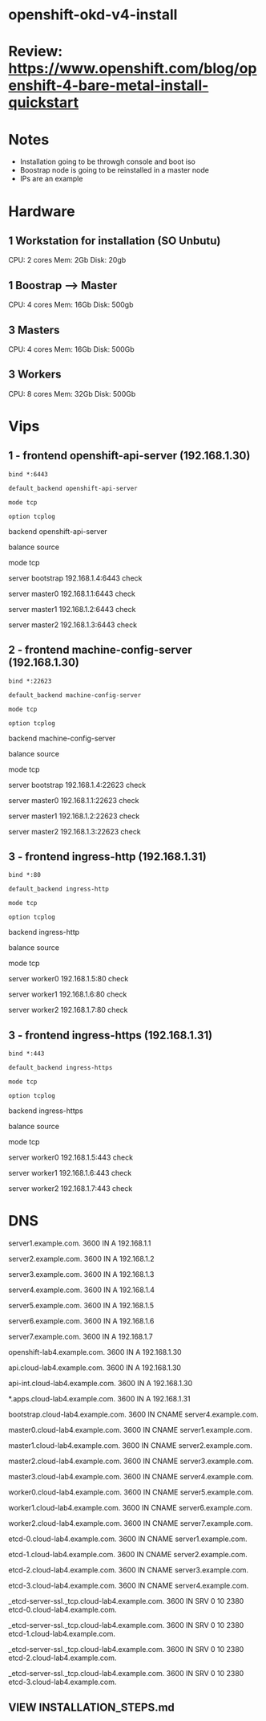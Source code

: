 # openshift-okd-v4-install

# Review: https://www.openshift.com/blog/openshift-4-bare-metal-install-quickstart

# Notes
- Installation going to be throwgh console and boot iso
- Boostrap node is going to be reinstalled in a master node
- IPs are an example

# Hardware
## 1 Workstation for installation (SO Unbutu)
CPU: 2 cores
Mem: 2Gb
Disk: 20gb
## 1 Boostrap --> Master
CPU: 4 cores
Mem: 16Gb
Disk: 500gb
## 3 Masters
CPU: 4 cores
Mem: 16Gb
Disk: 500Gb
## 3 Workers
CPU: 8 cores
Mem: 32Gb
Disk: 500Gb

# Vips
## 1 - frontend openshift-api-server (192.168.1.30)

    bind *:6443

    default_backend openshift-api-server

    mode tcp

    option tcplog
backend openshift-api-server <p>
balance source <p>
mode tcp <p>
server bootstrap 192.168.1.4:6443 check <p>
server master0 192.168.1.1:6443 check <p>
server master1 192.168.1.2:6443 check <p>
server master2 192.168.1.3:6443 check <p>

## 2 - frontend machine-config-server (192.168.1.30)

    bind *:22623

    default_backend machine-config-server

    mode tcp

    option tcplog
backend machine-config-server <p>
balance source <p>
mode tcp <p>
server bootstrap 192.168.1.4:22623 check <p>
server master0 192.168.1.1:22623 check <p>
server master1 192.168.1.2:22623 check <p>
server master2 192.168.1.3:22623 check <p>
## 3 - frontend ingress-http (192.168.1.31)

    bind *:80

    default_backend ingress-http

    mode tcp

    option tcplog
backend ingress-http <p>
balance source <p>
mode tcp <p>
server worker0 192.168.1.5:80 check <p>
server worker1 192.168.1.6:80 check <p>
server worker2 192.168.1.7:80 check <p>
## 3 - frontend ingress-https (192.168.1.31)

    bind *:443

    default_backend ingress-https

    mode tcp

    option tcplog
backend ingress-https <p>
balance source <p>
mode tcp <p>
server worker0 192.168.1.5:443 check <p>
server worker1 192.168.1.6:443 check <p>
server worker2 192.168.1.7:443 check <p>

# DNS
server1.example.com.	3600	IN	  A	192.168.1.1 <p> 
server2.example.com.	3600	IN	  A	192.168.1.2 <p> 
server3.example.com.	3600	IN	  A	192.168.1.3 <p> 
server4.example.com.	3600	IN	  A	192.168.1.4 <p> 
server5.example.com.	3600	IN	  A	192.168.1.5 <p> 
server6.example.com.	3600	IN	  A	192.168.1.6 <p> 
server7.example.com.	3600	IN	  A	192.168.1.7 <p> 
 <p> 
openshift-lab4.example.com.		3600	IN	A	192.168.1.30 <p> 
api.cloud-lab4.example.com.		3600	IN	A	192.168.1.30 <p> 
api-int.cloud-lab4.example.com.	3600	IN	A	192.168.1.30 <p> 
*.apps.cloud-lab4.example.com.	3600	IN	A	192.168.1.31 <p> 
bootstrap.cloud-lab4.example.com.	3600	IN	CNAME   server4.example.com. <p> 
master0.cloud-lab4.example.com.	3600	IN	CNAME   server1.example.com. <p> 
master1.cloud-lab4.example.com.	3600	IN	CNAME	server2.example.com. <p> 
master2.cloud-lab4.example.com.	3600	IN	CNAME   server3.example.com. <p> 
master3.cloud-lab4.example.com.	3600	IN	CNAME   server4.example.com. <p> 
worker0.cloud-lab4.example.com.	3600	IN	CNAME   server5.example.com. <p> 
worker1.cloud-lab4.example.com.	3600	IN	CNAME	server6.example.com.  <p> 
worker2.cloud-lab4.example.com.	3600	IN	CNAME	server7.example.com. <p> 
etcd-0.cloud-lab4.example.com.	3600	IN	CNAME   server1.example.com. <p> 
etcd-1.cloud-lab4.example.com.	3600	IN	CNAME	server2.example.com. <p> 
etcd-2.cloud-lab4.example.com.	3600	IN	CNAME   server3.example.com. <p> 
etcd-3.cloud-lab4.example.com.	3600	IN	CNAME   server4.example.com. <p> 
_etcd-server-ssl._tcp.cloud-lab4.example.com. 3600 IN SRV 0 10 2380 etcd-0.cloud-lab4.example.com. <p> 
_etcd-server-ssl._tcp.cloud-lab4.example.com. 3600 IN SRV 0 10 2380 etcd-1.cloud-lab4.example.com. <p> 
_etcd-server-ssl._tcp.cloud-lab4.example.com. 3600 IN SRV 0 10 2380 etcd-2.cloud-lab4.example.com. <p> 
_etcd-server-ssl._tcp.cloud-lab4.example.com. 3600 IN SRV 0 10 2380 etcd-3.cloud-lab4.example.com.  
    
## VIEW INSTALLATION_STEPS.md
